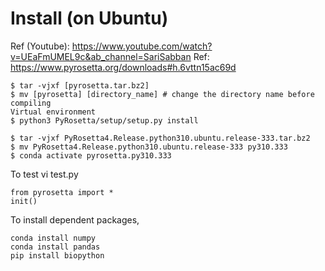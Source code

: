 # Install (on Ubuntu)
Ref (Youtube): https://www.youtube.com/watch?v=UEaFmUMEL9c&ab_channel=SariSabban
Ref: https://www.pyrosetta.org/downloads#h.6vttn15ac69d  
```
$ tar -vjxf [pyrosetta.tar.bz2]
$ mv [pyrosetta] [directory_name] # change the directory name before compiling
Virtual environment
$ python3 PyRosetta/setup/setup.py install
```
```
$ tar -vjxf PyRosetta4.Release.python310.ubuntu.release-333.tar.bz2
$ mv PyRosetta4.Release.python310.ubuntu.release-333 py310.333
$ conda activate pyrosetta.py310.333
```
To test
vi test.py
```
from pyrosetta import *
init()
```

To install dependent packages,
```
conda install numpy
conda install pandas
pip install biopython
```

